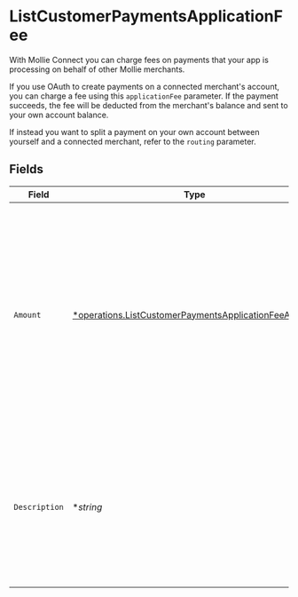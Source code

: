 # ListCustomerPaymentsApplicationFee

With Mollie Connect you can charge fees on payments that your app is processing on behalf of other Mollie
merchants.

If you use OAuth to create payments on a connected merchant's account, you can charge a fee using this
`applicationFee` parameter. If the payment succeeds, the fee will be deducted from the merchant's balance and sent
to your own account balance.

If instead you want to split a payment on your own account between yourself and a connected merchant, refer to the
`routing` parameter.


## Fields

| Field                                                                                                                                                                           | Type                                                                                                                                                                            | Required                                                                                                                                                                        | Description                                                                                                                                                                     | Example                                                                                                                                                                         |
| ------------------------------------------------------------------------------------------------------------------------------------------------------------------------------- | ------------------------------------------------------------------------------------------------------------------------------------------------------------------------------- | ------------------------------------------------------------------------------------------------------------------------------------------------------------------------------- | ------------------------------------------------------------------------------------------------------------------------------------------------------------------------------- | ------------------------------------------------------------------------------------------------------------------------------------------------------------------------------- |
| `Amount`                                                                                                                                                                        | [*operations.ListCustomerPaymentsApplicationFeeAmount](../../models/operations/listcustomerpaymentsapplicationfeeamount.md)                                                     | :heavy_minus_sign:                                                                                                                                                              | The fee that you wish to charge.<br/><br/>Be careful to leave enough space for Mollie's own fees to be deducted as well. For example, you cannot charge<br/>a €0.99 fee on a €1.00 payment. |                                                                                                                                                                                 |
| `Description`                                                                                                                                                                   | **string*                                                                                                                                                                       | :heavy_minus_sign:                                                                                                                                                              | The description of the application fee. This will appear on settlement reports towards both you and the<br/>connected merchant.                                                 | 10                                                                                                                                                                              |